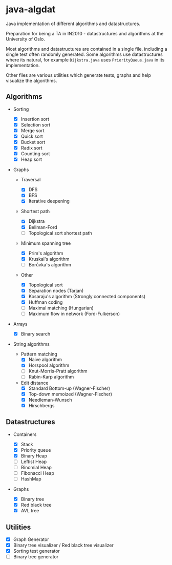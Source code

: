 # java-algdat

Java implementation of different algorithms and datastructures.

Preparation for being a TA in IN2010 - datastructures and algorithms at the University of Oslo.

Most algorithms and datastructures are contained in a single file, including a single test often
randomly generated. Some algorithms use datastructures where its natural, for example
`Dijkstra.java` uses `PriorityQueue.java` in its implementation.

Other files are various utilities which generate tests, graphs and help visualize the
algorithms.

## Algorithms

- Sorting

  - [x] Insertion sort
  - [x] Selection sort
  - [x] Merge sort
  - [x] Quick sort
  - [x] Bucket sort
  - [x] Radix sort
  - [x] Counting sort
  - [x] Heap sort

- Graphs

  - Traversal

    - [x] DFS
    - [x] BFS
    - [x] Iterative deepening

  - Shortest path

    - [x] Dijkstra
    - [x] Bellman-Ford
    - [ ] Topological sort shortest path

  - Minimum spanning tree

    - [x] Prim's algorithm
    - [x] Kruskal's algorithm
    - [ ] Borůvka's algorithm

  - Other
    - [x] Topological sort
    - [x] Separation nodes (Tarjan)
    - [x] Kosaraju's algorithm (Strongly connected components)
    - [x] Huffman coding
    - [ ] Maximal matching (Hungarian)
    - [ ] Maximum flow in network (Ford-Fulkerson)

- Arrays

  - [x] Binary search

- String algorithms
  - Pattern matching
    - [x] Naive algorithm
    - [x] Horspool algorithm
    - [ ] Knut-Morris-Pratt algorithm
    - [ ] Rabin-Karp algorithm
  - Edit distance
    - [x] Standard Bottom-up (Wagner-Fischer)
    - [x] Top-down memoized (Wagner-Fischer)
    - [x] Needleman-Wunsch
    - [x] Hirschbergs

## Datastructures

- Containers

  - [x] Stack
  - [x] Priority queue
  - [x] Binary Heap
  - [ ] Leftist Heap
  - [ ] Binomial Heap
  - [ ] Fibonacci Heap
  - [ ] HashMap

- Graphs
  - [x] Binary tree
  - [x] Red black tree
  - [x] AVL tree

## Utilities

- [x] Graph Generator
- [x] Binary tree visualizer / Red black tree visualizer
- [x] Sorting test generator
- [ ] Binary tree generator
